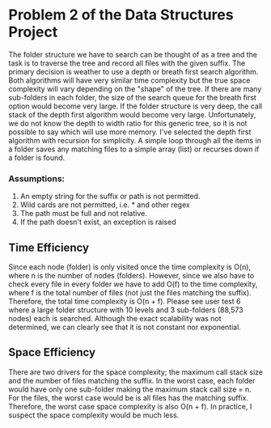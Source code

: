 # Problem 2 of the Data Structures Project
The folder structure we have to search can be thought of as a tree and the task is to traverse the tree and record all 
files with the given suffix. The primary decision is weather to use a depth or breath first search algorithm. Both 
algorithms will have very similar time complexity but the true space complexity will vary depending on the "shape" of 
the tree. If there are many sub-folders in each folder, the size of the search queue for the breath first option would 
become very large. If the folder structure is very deep, the call stack of the depth first algorithm would become very 
large. Unfortunately, we do not know the depth to width ratio for this generic tree, so it is not possible to say which 
will use more memory.
I've selected the depth first algorithm with recursion for simplicity. A simple loop through all the items in a folder 
saves any matching files to a simple array (list) or recurses down if a folder is found.

### Assumptions:
1. An empty string for the suffix or path is not permitted.
2. Wild cards are not permitted, i.e. * and other regex
3. The path must be full and not relative.
4. If the path doesn't exist, an exception is raised

## Time Efficiency
Since each node (folder) is only visited once the time complexity is O(n), where n is the number of nodes (folders).
However, since we also have to check every file in every folder we have to add O(f) to the time complexity, where f is 
the total number of files (not just the files matching the suffix).
Therefore, the total time complexity is O(n + f).
Please see user test 6 where a large folder structure with 10 levels and 3 sub-folders (88,573 nodes) each is searched. 
Although the exact scalability was not determined, we can clearly see that it is not constant nor exponential.    

## Space Efficiency
There are two drivers for the space complexity; the maximum call stack size and the number of files matching the suffix.
In the worst case, each folder would have only one sub-folder making the maximum stack call size = n. For the files, the
worst case would be is all files has the matching suffix.
Therefore, the worst case space complexity is also O(n + f). In practice, I suspect the space complexity would be much 
less.
